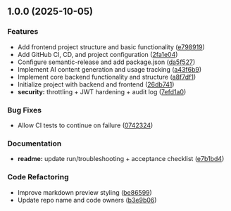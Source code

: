 ## 1.0.0 (2025-10-05)


### Features

* Add frontend project structure and basic functionality ([e798919](https://github.com/mehran-shabani/contexor/commit/e798919d0d9e79a1804b5987481414ebfddcaea1))
* Add GitHub CI, CD, and project configuration ([2fa1e04](https://github.com/mehran-shabani/contexor/commit/2fa1e049475043757cee881014af957a6924762c))
* Configure semantic-release and add package.json ([da5f527](https://github.com/mehran-shabani/contexor/commit/da5f527d787dc89fe7c8514f5dcfd4ef618581f6))
* Implement AI content generation and usage tracking ([a43f6b9](https://github.com/mehran-shabani/contexor/commit/a43f6b986407c93720da9bb0afd152d91899d219))
* Implement core backend functionality and structure ([a8f7df1](https://github.com/mehran-shabani/contexor/commit/a8f7df1b6f4255f08bb3b290b65ae890a2444e9f))
* Initialize project with backend and frontend ([26db741](https://github.com/mehran-shabani/contexor/commit/26db74168444a878808eebd19caf38aac7547833))
* **security:** throttling + JWT hardening + audit log ([7efd1a0](https://github.com/mehran-shabani/contexor/commit/7efd1a0fb23f6e2fb6e5915ba6ba3332b7921a0f))


### Bug Fixes

* Allow CI tests to continue on failure ([0742324](https://github.com/mehran-shabani/contexor/commit/074232487fd0f6b5313c31bb2460a02624ad841d))


### Documentation

* **readme:** update run/troubleshooting + acceptance checklist ([e7b1bd4](https://github.com/mehran-shabani/contexor/commit/e7b1bd4eb3b9d74a131fcfa9707b8e4c1a56f4df))


### Code Refactoring

* Improve markdown preview styling ([be86599](https://github.com/mehran-shabani/contexor/commit/be865990845043b4d16070a99b4b97d90943feb0))
* Update repo name and code owners ([b3e9b06](https://github.com/mehran-shabani/contexor/commit/b3e9b06099ec63fb5635ce400ae36305c60cdee7))
